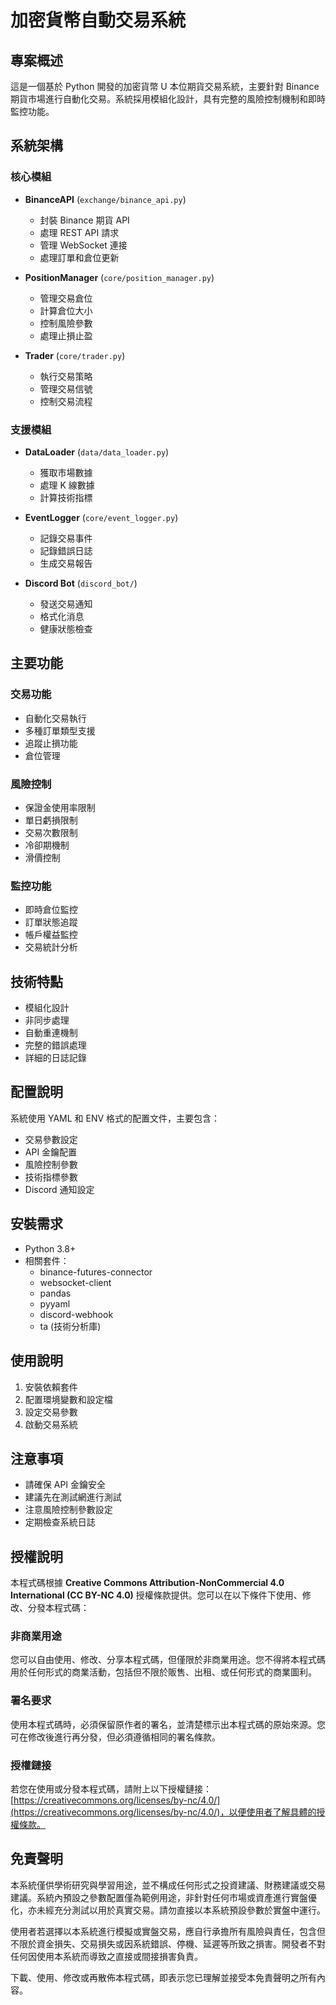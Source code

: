 # 加密貨幣自動交易系統

## 專案概述

這是一個基於 Python 開發的加密貨幣 U 本位期貨交易系統，主要針對 Binance 期貨市場進行自動化交易。系統採用模組化設計，具有完整的風險控制機制和即時監控功能。

## 系統架構

### 核心模組

- **BinanceAPI** (`exchange/binance_api.py`)

  - 封裝 Binance 期貨 API
  - 處理 REST API 請求
  - 管理 WebSocket 連接
  - 處理訂單和倉位更新

- **PositionManager** (`core/position_manager.py`)

  - 管理交易倉位
  - 計算倉位大小
  - 控制風險參數
  - 處理止損止盈

- **Trader** (`core/trader.py`)

  - 執行交易策略
  - 管理交易信號
  - 控制交易流程

### 支援模組

- **DataLoader** (`data/data_loader.py`)

  - 獲取市場數據
  - 處理 K 線數據
  - 計算技術指標

- **EventLogger** (`core/event_logger.py`)

  - 記錄交易事件
  - 記錄錯誤日誌
  - 生成交易報告

- **Discord Bot** (`discord_bot/`)

  - 發送交易通知
  - 格式化消息
  - 健康狀態檢查

## 主要功能

### 交易功能

- 自動化交易執行
- 多種訂單類型支援
- 追蹤止損功能
- 倉位管理

### 風險控制

- 保證金使用率限制
- 單日虧損限制
- 交易次數限制
- 冷卻期機制
- 滑價控制

### 監控功能

- 即時倉位監控
- 訂單狀態追蹤
- 帳戶權益監控
- 交易統計分析

## 技術特點

- 模組化設計
- 非同步處理
- 自動重連機制
- 完整的錯誤處理
- 詳細的日誌記錄

## 配置說明

系統使用 YAML 和 ENV 格式的配置文件，主要包含：

- 交易參數設定
- API 金鑰配置
- 風險控制參數
- 技術指標參數
- Discord 通知設定

## 安裝需求

- Python 3.8+
- 相關套件：
  - binance-futures-connector
  - websocket-client
  - pandas
  - pyyaml
  - discord-webhook
  - ta (技術分析庫)

## 使用說明

1. 安裝依賴套件
2. 配置環境變數和設定檔
3. 設定交易參數
4. 啟動交易系統

## 注意事項

- 請確保 API 金鑰安全
- 建議先在測試網進行測試
- 注意風險控制參數設定
- 定期檢查系統日誌

## 授權說明

本程式碼根據 **Creative Commons Attribution-NonCommercial 4.0 International (CC BY-NC 4.0)** 授權條款提供。您可以在以下條件下使用、修改、分發本程式碼：

### 非商業用途

您可以自由使用、修改、分享本程式碼，但僅限於非商業用途。您不得將本程式碼用於任何形式的商業活動，包括但不限於販售、出租、或任何形式的商業圖利。

### 署名要求

使用本程式碼時，必須保留原作者的署名，並清楚標示出本程式碼的原始來源。您可在修改後進行再分發，但必須遵循相同的署名條款。

### 授權鏈接

若您在使用或分發本程式碼，請附上以下授權鏈接：[https://creativecommons.org/licenses/by-nc/4.0/](https://creativecommons.org/licenses/by-nc/4.0/)，以便使用者了解具體的授權條款。

## 免責聲明

本系統僅供學術研究與學習用途，並不構成任何形式之投資建議、財務建議或交易建議。系統內預設之參數配置僅為範例用途，非針對任何市場或資產進行實盤優化，亦未經充分測試以用於真實交易。請勿直接以本系統預設參數於實盤中運行。

使用者若選擇以本系統進行模擬或實盤交易，應自行承擔所有風險與責任，包含但不限於資金損失、交易損失或因系統錯誤、停機、延遲等所致之損害。開發者不對任何因使用本系統而導致之直接或間接損害負責。

下載、使用、修改或再散佈本程式碼，即表示您已理解並接受本免責聲明之所有內容。
